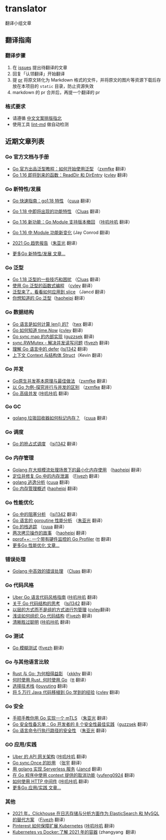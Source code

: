 # translator

翻译小组文章


## 翻译指南

### 翻译步骤

1. 在 [issues](https://github.com/gocn/translator/issues) 提出待翻译的文章
2. 回复「认领翻译」开始翻译
3. 提 [pr](https://github.com/gocn/translator/pulls) 将原文转化为 Markdown 格式的文件，并将原文的图片等资源下载后存放在本项目的 `static` 目录，防止资源失效
4. markdown 的 pr 合并后，再提一个翻译的 pr

### 格式要求

* 请遵循 [中文文案排版指北](https://github.com/sparanoid/chinese-copywriting-guidelines/blob/master/README.zh-CN.md)
* 使用工具 [lint-md](https://github.com/hustcc/lint-md) 做自动检测

## 近期文章列表

### Go 官方文档与手册

- [Go 官方出品泛型教程：如何开始使用泛型](https://gocn.vip/topics/20885) （[zxmfke](https://github.com/zxmfke) 翻译）
- [Go 1.16 即将到来的函数：ReadDir 和 DirEntry](https://github.com/gocn/translator/blob/master/2021/w6_coming_in_go_1.16_readdir_and_direntry.md) ([cvley](https://github.com/cvley)  翻译)

### Go 新特性/发展

- [Go 快速指南：go1.18 特性](https://gocn.vip/topics/20849) （[cuua](https://github.com/cuua) 翻译）
- [Go 1.18 中即将出现的功能特性](https://gocn.vip/topics/17460) （[Cluas](https://github.com/Cluas) 翻译）
- [Go 1.16 新功能：Go Module 支持版本撤回](https://gocn.vip/topics/11667) （[咔叽咔叽](https://github.com/github.com/watermelo) 翻译）
- [Go 1.16 中 Module 功能新变化](https://github.com/gocn/translator/blob/master/2021/w8_New_module_changes_in_Go_1.16.md) (Jay Conrod 翻译)

- [2021 Go 趋势报告](https://gocn.vip/topics/11650)（[朱亚光](https://github.com/zhuyaguang) 翻译）
- [更多Go 新特性/发展 文章...](https://github.com/gocn/translator/blob/master/feature_and_future.md)

### Go 泛型

- [Go 1.18 泛型的一些技巧和困扰](https://gocn.vip/topics/17485) （[Cluas](https://github.com/Cluas) 翻译）
- [使用 Go 泛型的函数式编程](https://gocn.vip/topics/12233) （[cvley](https://github.com/github.com/cvley) 翻译）
- [泛型来了，看看如何应用到 slice](https://gocn.vip/topics/11725) （Jancd 翻译）
- [你想知道的 Go 泛型](https://github.com/gocn/translator/blob/master/2021/w13_Generics_in_Go.md)（[haoheipi](https://github.com/haoheipi) 翻译）

### Go 数据结构

- [Go 语言是如何计算 len() 的?](https://gocn.vip/topics/12437) （[twx](https://github.com/1-st) 翻译）
- [Go 如何知道 time.Now](https://github.com/gocn/translator/blob/master/2021/w14_how_does_go_know_time_now.md) ([cvley](https://github.com/cvley) 翻译)
- [Go sync map 的内部实现](https://github.com/gocn/translator/blob/master/2021/w29_Go%20Inside%20sync.Map%E2%80%8A%E2%80%94%E2%80%8AHow%20does%20sync.Map%20work%20internally.md) ([guzzsek](https://github.com/laxiaohong) 翻译)
- [sync.RWMutex - 解决并发读写问题](https://github.com/gocn/translator/blob/master/2019/w13_sync_mutex_translation.md) ([fivezh](https://github.com/fivezh) 翻译)
- [理解 Go 语言中的 defer](https://github.com/gocn/translator/blob/master/2019/w43_understanding_defer_in_go.md) ([lsj1342](https://github.com/lsj1342) 翻译)
- [上下文 Context 与结构体 Struct](https://gocn.vip/topics/11707)（Kevin 翻译）

### Go 并发

- [Go原生并发基本原理与最佳做法](https://gocn.vip/topics/21927) （[zxmfke](https://github.com/zxmfke) 翻译）
- [以 Go 为例-探究并行与并发的区别](https://gocn.vip/topics/20993) （[zxmfke](https://github.com/zxmfke) 翻译）
- [Go 高级并发](https://gocn.vip/topics/9883) ([咔叽咔叽](https://github.com/watermelo) 翻译)

### Go GC

- [golang 垃圾回收器如何标记内存？](https://gocn.vip/topics/12251) （[cuua](https://github.com/github.com/cuua) 翻译）

### Go 调度

- [Go 的抢占式调度](https://gocn.vip/topics/12062) （[lsj1342](https://github.com/lsj1342) 翻译）

### Go 内存管理

- [Golang 在大规模流处理场景下的最小化内存使用](https://gocn.vip/topics/20995) （[haoheipi](https://github.com/haoheipi) 翻译）
- [定位并修复 Go 中的内存泄漏](https://gocn.vip/topics/17437) （[Fivezh](https://github.com/fivezh) 翻译）
- [golang 逃逸分析](https://github.com/gocn/translator/blob/master/2021/w15_golang_escape_analysis.md) ([cuua](https://github.com/cuua) 翻译)
- [Go 内存管理概述](https://github.com/gocn/translator/blob/master/2021/w21_An_overview_of_memory_management_in_Go.md) ([haoheipi](https://github.com/github.com/haoheipi) 翻译)

### Go 性能优化

- [Go 中的阻塞分析](https://gocn.vip/topics/17448) （[lsj1342](https://github.com/lsj1342) 翻译）
- [Go 语言的 goroutine 性能分析](https://gocn.vip/topics/17418) （[朱亚光](https://github.com/zhuyaguang) 翻译）
- [Go 的栈追踪](https://gocn.vip/topics/17343) （[cuua](https://github.com/cuua) 翻译）
- [两次拷贝操作的故事](https://gocn.vip/topics/12465) （[haoheipi](https://github.com/haoheipi) 翻译）
- [pprof++: 一个带有硬件监控的 Go Profiler](https://github.com/gocn/translator/blob/master/2021/w20_pprof_go_profiler.md)  ([tt](https://github.com/github.com/1-st) 翻译)
- [更多Go 性能优化 文章...](https://github.com/gocn/translator/blob/master/performance.md)

### 错误处理

- [Golang 中高效的错误处理](https://gocn.vip/topics/21016) （[Cluas](https://github.com/Cluas) 翻译）

### Go 代码风格

- [Uber Go 语言代码风格指南](https://github.com/gocn/translator/blob/master/2019/w38_uber_go_style_guide.md) ([咔叽咔叽](https://github.com/watermelo) 翻译)
- [关于 Go 代码结构的思考](https://gocn.vip/topics/20960) （[lsj1342](https://github.com/lsj1342) 翻译）
- [以层的方式而不是组的方式进行包管理](https://gocn.vip/topics/11666)  ([cvley](https://github.com/github.com/cvley)翻译)
- [浅谈如何组织 Go 代码结构](https://github.com/gocn/translator/blob/master/2021/w20_Thoughts_on_how_to_structure_Go_code.md) ([Fivezh](https://github.com/github.com/fivezh) 翻译)
- [清晰胜过聪明](https://gocn.vip/topics/9604) ([咔叽咔叽](https://github.com/watermelo) 翻译)

### Go 测试

- [Go 模糊测试](https://gocn.vip/topics/20941) ([fivezh](https://github.com/fivezh) 翻译)

### Go 与其他语言比较

- [Rust 与 Go: 为何相得益彰](https://gocn.vip/topics/20929) （[xkkhy](https://github.com/github.com/xkkhy) 翻译）
- [何时使用 Rust, 何时使用 Go](https://github.com/gocn/translator/blob/master/2021/w12_When_to_use_Rust_and_when_to_use_Go.md)（[tt](https://github.com/1-st) 翻译）
- [选择技术栈](https://github.com/gocn/translator/blob/master/2019/w14_choosing_a_language_stack.md) ([louyuting](https://github.com/louyuyting) 翻译)
- [将 5 万行 Java 代码移植到 Go 学到的经验](https://gocn.vip/topics/9602) ([cvley](https://github.com/cvley) 翻译)

### Go 安全

- [手把手教你用 Go 实现一个 mTLS](https://gocn.vip/topics/17472) （[朱亚光](https://github.com/zhuyaguang) 翻译）
- [Go 安全性备忘单：Go 开发者的 8 个安全性最佳实践](https://github.com/gocn/translator/blob/master/2021/w10_Go_Security_cheatsheet.md)（[guzzsek](https://github.com/guzzsek) 翻译）
- [Go 语言命令行执行路径的安全性](https://gocn.vip/topics/11648) （[朱亚光](https://github.com/zhuyaguang) 翻译）

### GO 应用/实践

- [Uber 的 API 网关架构](https://github.com/gocn/translator/blob/master/2021/w22_uber_architecture_api_gateway.md) ([咔叽咔叽](https://github.com/github.com/watermeloooo) 翻译)
- [Go sync.Once 的妙用](https://gocn.vip/topics/12514) （[张宇](https://github.com/pseudoyu) 翻译）
- [用 golang 实现 Serverless 服务](https://github.com/gocn/translator/blob/master/2021/w26_How_I'm_writing_Serverless_Services_in_Golang_these_days.md) ([Jancd](https://github.com/Jancd) 翻译)
- [在 Go 程序中使用 context 提供的取消功能](https://github.com/gocn/translator/blob/master/2019/w13.md) ([yufeng0924](https://github.com/yufeng0924) 翻译)
- [如何使用 HTTP 中间件](https://gocn.vip/topics/9603) ([咔叽咔叽](https://github.com/watermelo) 翻译)
- [更多Go 应用/实践 文章...](https://github.com/gocn/translator/blob/master/practices.md)

### 其他

- [2021 年，Clickhouse 在日志存储与分析方面作为 ElasticSearch 和 MySQL 的替代方案](https://gocn.vip/topics/11814) （[Fivezh](https://github.com/fivezh) 翻译）
- [Pinterest 如何保障扩展 Kubernetes](https://github.com/gocn/translator/blob/master/2021/w27_scaling_k8s_with_assurance_at_pinterest_introduction.md) ([咔叽咔叽](https://github.com/github.com/watermeloooo)  翻译)
- [Kubernetes vs Docker:了解 2021 年的容器](https://github.com/gocn/translator/blob/master/2021/w3_kubernetes_vs_docker.md)  (zhangyang  翻译)